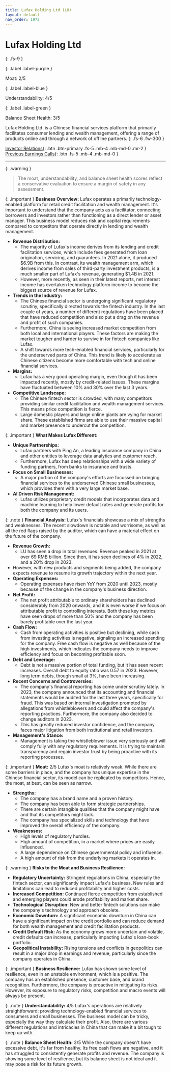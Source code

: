 ```yaml
---
title: Lufax Holding Ltd (LU)
layout: default
nav_order: 1972
---
```


# Lufax Holding Ltd
{: .fs-9 }

{: .label .label-purple }

Moat: 2/5

{: .label .label-blue }

Understandability: 4/5

{: .label .label-green }

Balance Sheet Health: 3/5

Lufax Holding Ltd. is a Chinese financial services platform that primarily facilitates consumer lending and wealth management, offering a range of products online and through a network of offline partners.
{: .fs-6 .fw-300 }

[Investor Relations](https://www.google.com/search?q=LU+investor+relations){: .btn .btn-primary .fs-5 .mb-4 .mb-md-0 .mr-2 }
[Previous Earnings Calls](https://discountingcashflows.com/company/LU/transcripts/){: .btn .fs-5 .mb-4 .mb-md-0 }

---

{: .warning }
>The moat, understandability, and balance sheet health scores reflect a conservative evaluation to ensure a margin of safety in any assessment.



{: .important }
**Business Overview:**
Lufax operates a primarily technology-enabled platform for retail credit facilitation and wealth management. It's important to understand that the company acts as a facilitator, connecting borrowers and investors rather than functioning as a direct lender or asset manager. This business model reduces risk and capital requirements compared to competitors that operate directly in lending and wealth management.

*   **Revenue Distribution:**
    *   The majority of Lufax's income derives from its lending and credit facilitation services, which include fees generated from loan origination, servicing, and guarantees. In 2021 alone, it produced $6.9B from this. In contrast, its wealth management arm, which derives income from sales of third-party investment products, is a much smaller part of Lufax's revenue, generating $1.4B in 2021.
    *   However, more recently, as seen in their latest reports, net interest income has overtaken technology platform income to become the biggest source of revenue for Lufax.
*   **Trends in the Industry:**
    *   The Chinese financial sector is undergoing significant regulatory scrutiny, specifically directed towards the fintech industry. In the last couple of years, a number of different regulations have been placed that have reduced competition and also put a drag on the revenue and profit of such companies.
    *   Furthermore, China is seeing increased market competition from both local and international players. These factors are making the market tougher and harder to survive in for fintech companies like Lufax.
    *   A shift towards more tech-enabled financial services, particularly for the underserved parts of China. This trend is likely to accelerate as Chinese citizens become more comfortable with tech and online financial services.
*  **Margins:**
    *   Lufax has a very good operating margin, even though it has been impacted recently, mostly by credit-related issues. These margins have fluctuated between 10% and 30% over the last 3 years.
*   **Competitive Landscape:**
    *   The Chinese fintech sector is crowded, with many competitors providing similar credit facilitation and wealth management services. This means price competition is fierce.
    *   Large domestic players and large online giants are vying for market share. These established firms are able to use their massive capital and market presence to undercut the competition.

{: .important }
**What Makes Lufax Different:**
*  **Unique Partnerships:**
    *   Lufax partners with Ping An, a leading insurance company in China and other entities to leverage data analytics and customer reach.
    *   Furthermore, Lufax has deep relationships with a wide variety of funding partners, from banks to insurance and trusts.
*  **Focus on Small Businesses:**
    *   A major portion of the company's efforts are focussed on bringing financial services to the underserved Chinese small businesses, which provides them with a very large market base.
* **AI Driven Risk Management:**
     *   Lufax utilizes proprietary credit models that incorporates data and machine learning to help lower default rates and generate profits for both the company and its users.

{: .note }
**Financial Analysis:**
Lufax's financials showcase a mix of strengths and weaknesses. The recent slowdown is notable and worrisome, as well as all the red flags raised by the auditor, which can have a material effect on the future of the company.
*   **Revenue Growth:**
    *   LU has seen a drop in total revenues. Revenue peaked in 2021 at over 69 RMB billion. Since then, it has seen declines of 4% in 2022, and a 20% drop in 2023.
   *   However, with new products and segments being added, the company expects revenue to resume its growth trajectory within the next year.
*   **Operating Expenses:**
     * Operating expenses have risen YoY from 2020 until 2023, mostly because of the change in the company's business direction.
*   **Net Profit:**
     * The net profit attributable to ordinary shareholders has declined considerably from 2020 onwards, and it is even worse if we focus on attributable profit to controlling interests. Both these key metrics have seen drops of more than 50% and the company has been barely profitable over the last year.
*   **Cash Flow:**
    *   Cash from operating activities is positive but declining, while cash from investing activities is negative, signaling an increased spending for the company. Free cash flow is negative as well because of the high investments, which indicates the company needs to improve efficiency and focus on becoming profitable soon.
*   **Debt and Leverage:**
     *   Debt is not a massive portion of total funding, but it has seen recent increases. Overall debt to equity ratio was 0.57 in 2023. However, long term debts, though small at 3%, have been increasing.
* **Recent Concerns and Controversies:**
     *   The company's financial reporting has come under scrutiny lately. In 2023, the company announced that its accounting and financial statements would be audited for the last three years, specifically for fraud. This was based on internal investigation prompted by allegations from whistleblowers and could affect the company's reporting practices. Furthermore, the company also decided to change auditors in 2023.
     *  This has greatly reduced investor confidence, and the company faces major litigation from both institutional and retail investors. 
* **Management's Stance:**
     * Management is taking the whistleblower issue very seriously and will comply fully with any regulatory requirements. It is trying to maintain transparency and regain investor trust by being proactive with its reporting processes.

{: .important }
**Moat:** 2/5
Lufax's moat is relatively weak. While there are some barriers in place, and the company has unique expertise in the Chinese financial sector, its model can be replicated by competitors. Hence, the moat, at best, can be seen as narrow. 

*   **Strengths:**
    *   The company has a brand name and a proven history.
    *   The company has been able to form strategic partnerships.
    *   There are certain intangible qualities that the company might have and that its competitors might lack.
    *   The company has specialized skills and technology that have improved the overall efficiency of the company.
*   **Weaknesses:**
    *   High levels of regulatory hurdles.
    *   High amount of competition, in a market where prices are easily influenced.
    *   A large dependence on Chinese governmental policy and influence.
    *   A high amount of risk from the underlying markets it operates in.

{: .warning }
**Risks to the Moat and Business Resilience:**
*   **Regulatory Uncertainty:** Stringent regulations in China, especially the fintech sector, can significantly impact Lufax's business. New rules and limitations can lead to reduced profitability and higher costs.
*   **Increased Competition:**  Continued fierce competition from established and emerging players could erode profitability and market share.
*   **Technological Disruption:** New and better fintech solutions can make the company's technology and approach obsolete.
*  **Economic Downturn:** A significant economic downturn in China can have a significant impact on the credit portfolio and can reduce demand for both wealth management and credit facilitation products.
*   **Credit Default Risk:** As the economy grows more uncertain and volatile, credit defaults can increase, particularly impacting Lufax's loan-book portfolio.
*  **Geopolitical Instability:** Rising tensions and conflicts in geopolitics can result in a major drop in earnings and revenue, particularly since the company operates in China.

{: .important }
**Business Resilience:**
Lufax has shown some level of resilience, even in an unstable environment, which is a positive. The company has an established presence, customer base, and brand recognition. Furthermore, the company is proactive in mitigating its risks. However, its exposure to regulatory risks, competition and macro events will always be present.

{: .note }
**Understandability:** 4/5
Lufax's operations are relatively straightforward: providing technology-enabled financial services to consumers and small businesses. The business model can be tricky, especially the way they calculate their profit. Also, there are various different regulations and intricacies in China that can make it a bit tough to keep up with.

{: .note }
**Balance Sheet Health:** 3/5
While the company doesn't have excessive debt, it's far from healthy. Its free cash flows are negative, and it has struggled to consistently generate profits and revenue. The company is showing some level of resilience, but its balance sheet is not ideal and it may pose a risk for its future growth.
